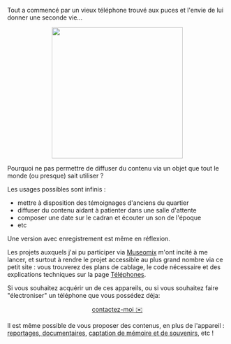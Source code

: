 Tout a commencé par un vieux téléphone trouvé aux puces et l'envie de lui donner une seconde vie...
<p align="center">
  <img src="https://user-images.githubusercontent.com/1282106/149672898-92151184-353d-4b62-b923-86ea2b3fc8f1.jpeg" width="300" />
</p>

Pourquoi ne pas permettre de diffuser du contenu via un objet que tout le monde (ou presque) sait utiliser ?

Les usages possibles sont infinis :
- mettre à disposition des témoignages d'anciens du quartier
- diffuser du contenu aidant à patienter dans une salle d'attente
- composer une date sur le cadran et écouter un son de l'époque
- etc

Une version avec enregistrement est même en réflexion.

Les projets auxquels j'ai pu participer via [Museomix](https://www.museomix.org) m'ont incité à me lancer, et surtout à rendre le projet accessible au plus grand nombre via ce petit site : vous trouverez des plans de cablage, le code nécessaire et des explications techniques sur la page [Téléphones](/les-telephones).

Si vous souhaitez acquérir un de ces appareils, ou si vous souhaitez faire "électroniser" un téléphone que vous possédez déja:

<p align="center">
<a href="/contact" class="btn">contactez-moi ✉️</a></p>

Il est même possible de vous proposer des contenus, en plus de l'appareil : [reportages, documentaires](https://www.jessicabordeau.com/), [captation de mémoire et de souvenirs](https://30mai.fr), etc !
